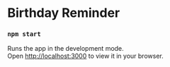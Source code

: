 # Birthday Reminder

### `npm start`

Runs the app in the development mode.\
Open [http://localhost:3000](http://localhost:3000) to view it in your browser.
